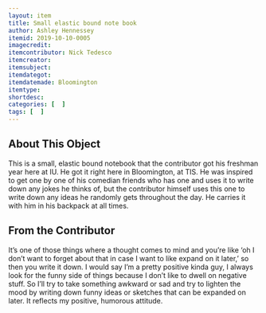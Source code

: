 ```yaml
---
layout: item
title: Small elastic bound note book
author: Ashley Hennessey
itemid: 2019-10-10-0005
imagecredit: 
itemcontributor: Nick Tedesco
itemcreator: 
itemsubject: 
itemdategot: 
itemdatemade: Bloomington
itemtype: 
shortdesc: 
categories: [  ]
tags: [  ]
---
```

## About This Object

This is a small, elastic bound notebook that the contributor got his freshman year here at IU. He got it right here in Bloomington, at TIS. He was inspired to get one by one of his comedian friends who has one and uses it to write down any jokes he thinks of, but the contributor himself uses this one to write down any ideas he randomly gets throughout the day. He carries it with him in his backpack at all times. 

## From the Contributor

<p class=blockquote style=’font-size:115%;’> It’s one of those things where a thought comes to mind and you’re like ‘oh I don’t want to forget about that in case I want to like expand on it later,’ so then you write it down. I would say I’m a pretty positive kinda guy, I always look for the funny side of things because I don’t like to dwell on negative stuff. So I’ll try to take something awkward or sad and try to lighten the mood by writing down funny ideas or sketches that can be expanded on later. It reflects my positive, humorous attitude.</p>
